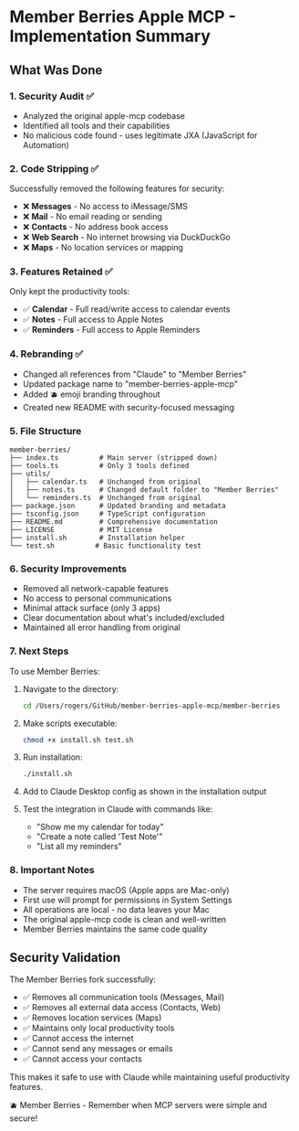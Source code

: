 # Member Berries Apple MCP - Implementation Summary

## What Was Done

### 1. Security Audit ✅
- Analyzed the original apple-mcp codebase
- Identified all tools and their capabilities
- No malicious code found - uses legitimate JXA (JavaScript for Automation)

### 2. Code Stripping ✅
Successfully removed the following features for security:
- ❌ **Messages** - No access to iMessage/SMS
- ❌ **Mail** - No email reading or sending
- ❌ **Contacts** - No address book access
- ❌ **Web Search** - No internet browsing via DuckDuckGo
- ❌ **Maps** - No location services or mapping

### 3. Features Retained ✅
Only kept the productivity tools:
- ✅ **Calendar** - Full read/write access to calendar events
- ✅ **Notes** - Full access to Apple Notes
- ✅ **Reminders** - Full access to Apple Reminders

### 4. Rebranding ✅
- Changed all references from "Claude" to "Member Berries"
- Updated package name to "member-berries-apple-mcp"
- Added 🫐 emoji branding throughout
- Created new README with security-focused messaging

### 5. File Structure
```
member-berries/
├── index.ts          # Main server (stripped down)
├── tools.ts          # Only 3 tools defined
├── utils/
│   ├── calendar.ts   # Unchanged from original
│   ├── notes.ts      # Changed default folder to "Member Berries"
│   └── reminders.ts  # Unchanged from original
├── package.json      # Updated branding and metadata
├── tsconfig.json     # TypeScript configuration
├── README.md         # Comprehensive documentation
├── LICENSE           # MIT License
├── install.sh        # Installation helper
└── test.sh          # Basic functionality test
```

### 6. Security Improvements
- Removed all network-capable features
- No access to personal communications
- Minimal attack surface (only 3 apps)
- Clear documentation about what's included/excluded
- Maintained all error handling from original

### 7. Next Steps

To use Member Berries:

1. Navigate to the directory:
   ```bash
   cd /Users/rogers/GitHub/member-berries-apple-mcp/member-berries
   ```

2. Make scripts executable:
   ```bash
   chmod +x install.sh test.sh
   ```

3. Run installation:
   ```bash
   ./install.sh
   ```

4. Add to Claude Desktop config as shown in the installation output

5. Test the integration in Claude with commands like:
   - "Show me my calendar for today"
   - "Create a note called 'Test Note'"
   - "List all my reminders"

### 8. Important Notes

- The server requires macOS (Apple apps are Mac-only)
- First use will prompt for permissions in System Settings
- All operations are local - no data leaves your Mac
- The original apple-mcp code is clean and well-written
- Member Berries maintains the same code quality

## Security Validation

The Member Berries fork successfully:
- ✅ Removes all communication tools (Messages, Mail)
- ✅ Removes all external data access (Contacts, Web)
- ✅ Removes location services (Maps)
- ✅ Maintains only local productivity tools
- ✅ Cannot access the internet
- ✅ Cannot send any messages or emails
- ✅ Cannot access your contacts

This makes it safe to use with Claude while maintaining useful productivity features.

🫐 Member Berries - Remember when MCP servers were simple and secure!
